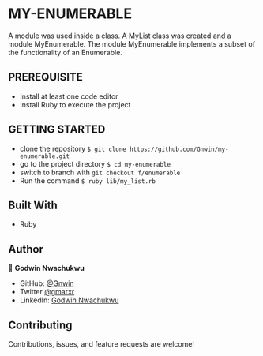 # MY-ENUMERABLE
A module was used inside a class. A MyList class was created and a module MyEnumerable. The module MyEnumerable implements a subset of the functionality of an Enumerable.

## PREREQUISITE

- Install at least one code editor 
- Install Ruby to execute the project

## GETTING STARTED

- clone the repository `$ git clone https://github.com/Gnwin/my-enumerable.git`
- go to the project directory `$ cd my-enumerable`
- switch to branch with `git checkout f/enumerable`
- Run the command `$ ruby lib/my_list.rb`

## Built With

- Ruby

## Author

👤 **Godwin Nwachukwu**

- GitHub: [@Gnwin](https://github.com/Gnwin)
- Twitter [@gmarxr](https://twitter.com/gmarxr)
- LinkedIn: [Godwin Nwachukwu](https://www.linkedin.com/in/n-gwin/)

##  Contributing

Contributions, issues, and feature requests are welcome!
